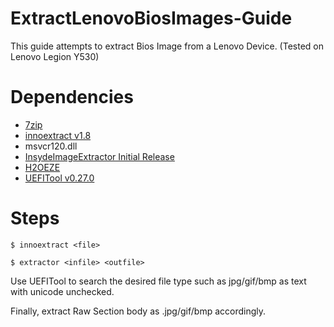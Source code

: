 # ExtractLenovoBiosImages-Guide

This guide attempts to extract Bios Image from a Lenovo Device. (Tested on Lenovo Legion Y530)

# Dependencies

- [7zip](https://www.7-zip.org/)
- [innoextract v1.8](https://github.com/dscharrer/innoextract/releases)
- msvcr120.dll
- [InsydeImageExtractor Initial Release](https://github.com/LongSoft/InsydeImageExtractor/releases)
- [H2OEZE](https://www.win-raid.com/t4639f16-TOOL-H-EZE-Insyde-quot-Easy-BIOS-Editor-quot.html)
- [UEFITool v0.27.0](https://github.com/LongSoft/UEFITool/releases)

# Steps

`
$ innoextract <file>
`

`
$ extractor <infile> <outfile>
`

Use UEFITool to search the desired file type such as jpg/gif/bmp as text with unicode unchecked.

Finally, extract Raw Section body as <filename>.jpg/gif/bmp accordingly.

